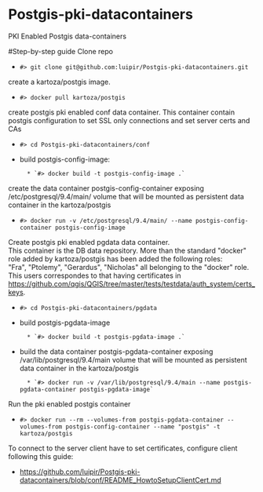 # Postgis-pki-datacontainers
PKI Enabled Postgis data-containers

#Step-by-step guide
Clone repo
* `#> git clone git@github.com:luipir/Postgis-pki-datacontainers.git`

create a kartoza/postgis image.

* `#> docker pull kartoza/postgis`
 
create postgis pki enabled conf data container. This container contain postgis configuration to set SSL only connections and set server certs and CAs

* `#> cd Postgis-pki-datacontainers/conf`
* build postgis-config-image:

        * `#> docker build -t postgis-config-image .`

create the data container postgis-config-container exposing /etc/postgresql/9.4/main/ volume that will be mounted as persistent data container in the kartoza/postgis

* `#> docker run -v /etc/postgresql/9.4/main/ --name postgis-config-container postgis-config-image`

Create postgis pki enabled pgdata data container.\
This container is the DB data repository. More than the standard "docker" role added by kartoza/postgis has been added the following roles:\
"Fra", "Ptolemy", "Gerardus", "Nicholas" all belonging to the "docker" role. This users correspondes to that having certificates in https://github.com/qgis/QGIS/tree/master/tests/testdata/auth_system/certs_keys.
* `#> cd Postgis-pki-datacontainers/pgdata`
* build postgis-pgdata-image

        * `#> docker build -t postgis-pgdata-image .`
        
* build the data container postgis-pgdata-container exposing /var/lib/postgresql/9.4/main volume that will be mounted as persistent data container in the kartoza/postgis

        * `#> docker run -v /var/lib/postgresql/9.4/main --name postgis-pgdata-container postgis-pgdata-image`

Run the pki enabled postgis container
* `#> docker run --rm --volumes-from postgis-pgdata-container --volumes-from postgis-config-container --name "postgis" -t kartoza/postgis`

To connect to the server client have to set certificates, configure client following this guide:
* https://github.com/luipir/Postgis-pki-datacontainers/blob/conf/README_HowtoSetupClientCert.md
